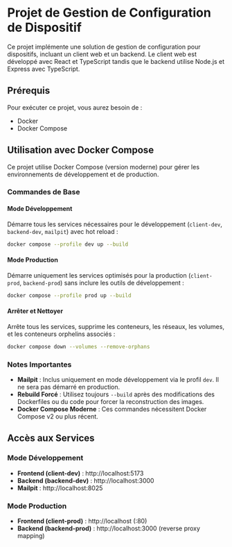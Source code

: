 # Projet de Gestion de Configuration de Dispositif

Ce projet implémente une solution de gestion de configuration pour dispositifs, incluant un client web et un backend. Le client web est développé avec React et TypeScript tandis que le backend utilise Node.js et Express avec TypeScript.

## Prérequis

Pour exécuter ce projet, vous aurez besoin de :
- Docker
- Docker Compose

## Utilisation avec Docker Compose

Ce projet utilise Docker Compose (version moderne) pour gérer les environnements de développement et de production.

### Commandes de Base

#### Mode Développement
Démarre tous les services nécessaires pour le développement (`client-dev`, `backend-dev`, `mailpit`) avec hot reload :
```bash
docker compose --profile dev up --build
```

#### Mode Production
Démarre uniquement les services optimisés pour la production (`client-prod`, `backend-prod`) sans inclure les outils de développement :
```bash
docker compose --profile prod up --build
```

#### Arrêter et Nettoyer
Arrête tous les services, supprime les conteneurs, les réseaux, les volumes, et les conteneurs orphelins associés :
```bash
docker compose down --volumes --remove-orphans
```

### Notes Importantes
- **Mailpit** : Inclus uniquement en mode développement via le profil `dev`. Il ne sera pas démarré en production.
- **Rebuild Forcé** : Utilisez toujours `--build` après des modifications des Dockerfiles ou du code pour forcer la reconstruction des images.
- **Docker Compose Moderne** : Ces commandes nécessitent Docker Compose v2 ou plus récent.

## Accès aux Services

### Mode Développement
- **Frontend (client-dev)** : http://localhost:5173
- **Backend (backend-dev)** : http://localhost:3000
- **Mailpit** : http://localhost:8025

### Mode Production
- **Frontend (client-prod)** : http://localhost (:80)
- **Backend (backend-prod)** : http://localhost:3000 (reverse proxy mapping)

